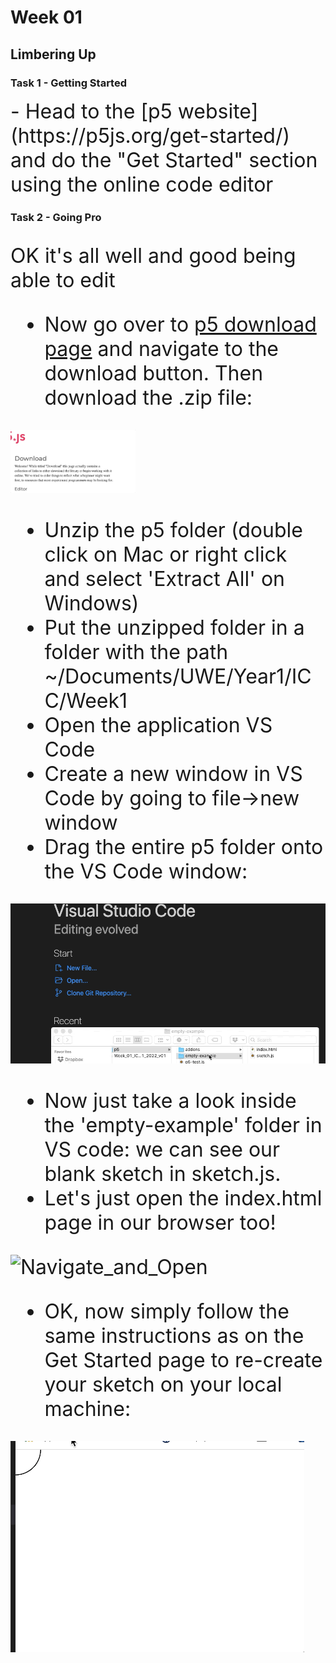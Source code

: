 # Week 01

## Limbering Up


### Task 1 - Getting Started
<font size="6">
- Head to the [p5 website](https://p5js.org/get-started/) and do the "Get Started" section using the online code editor
</font>

### Task 2 - Going Pro

<font size="6">

OK it's all well and good being able to edit

- Now go over to [p5 download page](https://p5js.org/download/) and navigate to the download button. Then download the .zip file:

<img src="./images/download.gif" alt="Download" width="200"/>



- Unzip the p5 folder (double click on Mac or right click and select 'Extract All' on Windows)
- Put the unzipped folder in a folder with the path ~/Documents/UWE/Year1/ICC/Week1
- Open the application VS Code
- Create a new window in VS Code by going to file->new window
- Drag the entire p5 folder onto the VS Code window:


![Drag](./images/drag.gif "Drag")

- Now just take a look inside the 'empty-example' folder in VS code: we can see our blank sketch in sketch.js. 
- Let's just open the index.html page in our browser too!

![Navigate_and_Open](./images/navigate_and_open.gif "Navigate_and_Open")

- OK, now simply follow the same instructions as on the Get Started page to re-create your sketch on your local machine:

![Final_Local](./images/final_local.gif "Final_Local")
</font>


